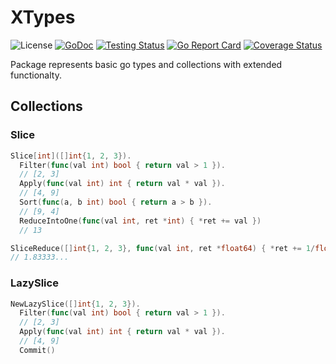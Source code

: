 # XTypes

![License](https://img.shields.io/github/license/demdxx/xtypes)
[![GoDoc](https://godoc.org/github.com/demdxx/xtypes?status.svg)](https://godoc.org/github.com/demdxx/xtypes)
[![Testing Status](https://github.com/demdxx/xtypes/workflows/Tests/badge.svg)](https://github.com/demdxx/xtypes/actions?workflow=Tests)
[![Go Report Card](https://goreportcard.com/badge/github.com/demdxx/xtypes)](https://goreportcard.com/report/github.com/demdxx/xtypes)
[![Coverage Status](https://coveralls.io/repos/github/demdxx/xtypes/badge.svg?branch=main)](https://coveralls.io/github/demdxx/xtypes?branch=main)

Package represents basic go types and collections with extended functionalty.

## Collections

### Slice

```go
Slice[int]([]int{1, 2, 3}).
  Filter(func(val int) bool { return val > 1 }).
  // [2, 3]
  Apply(func(val int) int { return val * val }).
  // [4, 9]
  Sort(func(a, b int) bool { return a > b }).
  // [9, 4]
  ReduceIntoOne(func(val int, ret *int) { *ret += val })
  // 13

SliceReduce([]int{1, 2, 3}, func(val int, ret *float64) { *ret += 1/float64(val) })
// 1.83333...
```

### LazySlice

```go
NewLazySlice([]int{1, 2, 3}).
  Filter(func(val int) bool { return val > 1 }).
  // [2, 3]
  Apply(func(val int) int { return val * val }).
  // [4, 9]
  Commit()
```
